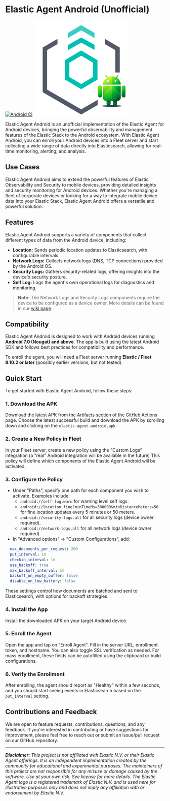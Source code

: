 # Elastic Agent Android (Unofficial)
[![Android CI](https://github.com/swiftbird07/elastic-agent-android/actions/workflows/android.yml/badge.svg)](https://github.com/swiftbird07/elastic-agent-android/actions/workflows/android.yml)
![Elastic Agent Android Logo](logo_elastic_agent.png)


Elastic Agent Android is an unofficial implementation of the Elastic Agent for Android devices, bringing the powerful observability and management features of the Elastic Stack to the Android ecosystem. With Elastic Agent Android, you can enroll your Android devices into a Fleet server and start collecting a wide range of data directly into Elasticsearch, allowing for real-time monitoring, alerting, and analysis.

## Use Cases

Elastic Agent Android aims to extend the powerful features of Elastic Observability and Security to mobile devices, providing detailed insights and security monitoring for Android devices. Whether you're managing a fleet of corporate devices or looking for a way to integrate mobile device data into your Elastic Stack, Elastic Agent Android offers a versatile and powerful solution.

## Features

Elastic Agent Android supports a variety of components that collect different types of data from the Android device, including:

- **Location:** Sends periodic location updates to Elasticsearch, with configurable intervals.
- **Network Logs:** Collects network logs (DNS, TCP connections) provided by the Android OS.
- **Security Logs:** Gathers security-related logs, offering insights into the device's security posture.
- **Self Log:** Logs the agent's own operational logs for diagnostics and monitoring.

> **Note:** The Network Logs and Security Logs components require the device to be configured as a device owner. More details can be found in our [wiki page](#).

## Compatibility

Elastic Agent Android is designed to work with Android devices running **Android 7.0 (Nougat) and above**. 
The app is built using the latest Android SDK and follows best practices for compatibility and performance. 

To enroll the agent, you will need a Fleet server running **Elastic / Fleet 8.10.2 or later** (possibly earlier versions, but not tested).

## Quick Start

To get started with Elastic Agent Android, follow these steps:

### 1. Download the APK
Download the latest APK from the [Artifacts section](https://github.com/swiftbird07/elastic-agent-android/actions) of the GitHub Actions page. Choose the latest successful build and download the APK by scrolling down and clicking on the `elastic-agent-android.apk`.

### 2. Create a New Policy in Fleet
In your Fleet server, create a new policy using the "Custom Logs" integration (a "real" Android integration will be available in the future)
This policy will define which components of the Elastic Agent Android will be activated.

### 3. Configure the Policy
- Under "Paths", specify one path for each component you wish to activate. Examples include:
    - `android://self-log.warn` for warning level self logs.
    - `android://location.fine?minTimeMs=300000&minDistanceMeters=50` for fine location updates every 5 minutes or 50 meters.
    - `android://security-logs.all` for all security logs (device owner required).
    - `android://network-logs.all` for all network logs (device owner required).
- In "Advanced options" -> "Custom Configurations", add:
```yaml
  max_documents_per_request: 200
  put_interval: 1m
  checkin_interval: 1m
  use_backoff: true
  max_backoff_interval: 5m
  backoff_on_empty_buffer: false
  disable_on_low_battery: false
```
These settings control how documents are batched and sent to Elasticsearch, with options for backoff strategies.

### 4. Install the App
Install the downloaded APK on your target Android device.

### 5. Enroll the Agent
Open the app and tap on "Enroll Agent". Fill in the server URL, enrollment token, and hostname. You can also toggle SSL verification as needed. For mass enrollment, these fields can be autofilled using the clipboard or build configurations.

### 6. Verify the Enrollment
After enrolling, the agent should report as "Healthy" within a few seconds, and you should start seeing events in Elasticsearch based on the `put_interval` setting.

## Contributions and Feedback

We are open to feature requests, contributions, questions, and any feedback. If you're interested in contributing or have suggestions for improvement, please feel free to reach out or submit an issue/pull request on our GitHub repository. 

 
---
_**Disclaimer:** This project is not affiliated with Elastic N.V. or their Elastic Agent offerings. It is an independent implementation created by the community for educational and experimental purposes.
The maintainers of this project are not responsible for any misuse or damage caused by the software. Use at your own risk. See license for more details.
The Elastic Agent logo is a registered trademark of Elastic N.V. and is used here for illustrative purposes only and does not imply any affiliation with or endorsement by Elastic N.V._
